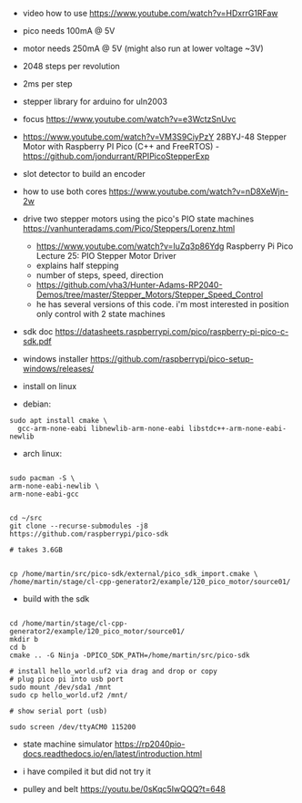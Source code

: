 
- video how to use https://www.youtube.com/watch?v=HDxrrG1RFaw

- pico needs 100mA @ 5V

- motor needs 250mA @ 5V (might also run at lower voltage ~3V)

- 2048 steps per revolution
- 2ms per step

- stepper library for arduino for uln2003

- focus https://www.youtube.com/watch?v=e3WctzSnUvc
-   https://www.youtube.com/watch?v=VM3S9CiyPzY 28BYJ-48 Stepper Motor
  with Raspberry PI Pico (C++ and FreeRTOS)
  -https://github.com/jondurrant/RPIPicoStepperExp
  - slot detector to build an encoder

- how to use both cores
  https://www.youtube.com/watch?v=nD8XeWjn-2w

- drive two stepper motors using the pico's PIO state machines
  https://vanhunteradams.com/Pico/Steppers/Lorenz.html
  - https://www.youtube.com/watch?v=IuZq3p86Ydg Raspberry Pi Pico
    Lecture 25: PIO Stepper Motor Driver
  - explains half stepping
  - number of steps, speed, direction
  - https://github.com/vha3/Hunter-Adams-RP2040-Demos/tree/master/Stepper_Motors/Stepper_Speed_Control
  - he has several versions of this code. i'm most interested in
    position only control with 2 state machines
    
- sdk doc https://datasheets.raspberrypi.com/pico/raspberry-pi-pico-c-sdk.pdf

- windows installer https://github.com/raspberrypi/pico-setup-windows/releases/

- install on linux

- debian:

```
sudo apt install cmake \
  gcc-arm-none-eabi libnewlib-arm-none-eabi libstdc++-arm-none-eabi-newlib
```

- arch linux:
```

sudo pacman -S \
arm-none-eabi-newlib \
arm-none-eabi-gcc 


cd ~/src
git clone --recurse-submodules -j8  https://github.com/raspberrypi/pico-sdk

# takes 3.6GB


cp /home/martin/src/pico-sdk/external/pico_sdk_import.cmake \
/home/martin/stage/cl-cpp-generator2/example/120_pico_motor/source01/

```


- build with the sdk

```

cd /home/martin/stage/cl-cpp-generator2/example/120_pico_motor/source01/
mkdir b
cd b
cmake .. -G Ninja -DPICO_SDK_PATH=/home/martin/src/pico-sdk

# install hello_world.uf2 via drag and drop or copy
# plug pico pi into usb port
sudo mount /dev/sda1 /mnt
sudo cp hello_world.uf2 /mnt/

# show serial port (usb)

sudo screen /dev/ttyACM0 115200

```

- state machine simulator
https://rp2040pio-docs.readthedocs.io/en/latest/introduction.html
 - i have compiled it but did not try it
 
- pulley and belt
https://youtu.be/0sKqc5IwQQQ?t=648
